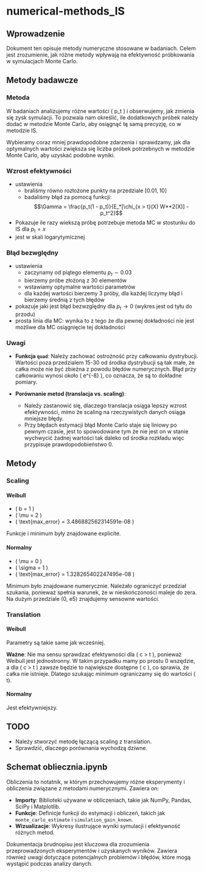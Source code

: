 # numerical-methods_IS

## Wprowadzenie

Dokument ten opisuje metody numeryczne stosowane w badaniach. Celem jest zrozumienie, jak różne metody wpływają na efektywność próbkowania w symulacjach Monte Carlo.

## Metody badawcze

### Metoda

W badaniach analizujemy różne wartości \( p_t \) i obserwujemy, jak zmienia się zysk symulacji. To pozwala nam określić, ile dodatkowych próbek należy dodać w metodzie Monte Carlo, aby osiągnąć tę samą precyzję, co w metodzie IS.

Wybieramy coraz mniej prawdopodobne zdarzenia i sprawdzamy, jak dla optymalnych wartości zwiększa się liczba próbek potrzebnych w metodzie Monte Carlo, aby uzyskać podobne wyniki.

### Wzrost efektywności
- ustawienia 
    - braliśmy równo rozłożone punkty na przedziale $[0.01, 10]$
    - badaliśmy błąd za pomocą funkcji: 
    $$\Gamma = \frac{p_t(1 - p_t)}{E_*[\chi_{x > t}(X) W**2(X)] -p_t^2}$$
- Pokazuje ile razy wiekszą próbę potrzebuje metoda MC w stostunku do IS dla $p_t = x$ 
- jest w skali logarytymicznej

### Błąd bezwględny
- ustawienia
    - zaczynamy od piątego elementu $p_t \sim 0.03$
    - bierzemy próbe złożoną z 30 elementów
    - wstawiamy optymalne wartości parametrów
    - dla każdej wartości bierzemy 3 próby, dla każdej liczymy błąd i bierzemy średnią z tych błędów
- pokazuje jaki jest błąd bezwzględny dla $p_t \rightarrow 0$ (wykres jest od tyłu do przodu) 
- prosta linia dla MC: wynika to z tego że dla pewnej dokładności nie jest możliwe dla MC osiągnięcie tej dokładności  

### Uwagi

- **Funkcja `quad`**: Należy zachować ostrożność przy całkowaniu dystrybucji. Wartości poza przedzialem 15-30 od środka dystrybucji są tak małe, że całka może nie być zbieżna z powodu błędów numerycznych. Błąd przy całkowaniu wynosi około \( e^{-8} \), co oznacza, że są to dokładne pomiary.

- **Porównanie metod (translacja vs. scaling)**:
  - Należy zastanowić się, dlaczego translacja osiąga lepszy wzrost efektywności, mimo że scaling na rzeczywistych danych osiąga mniejsze błędy.
  - Przy błędach estymacji błąd Monte Carlo staje się liniowy po pewnym czasie, jest to spowodowane tym że nie jest on w stanie wychwycić żadnej wartości tak daleko od środka rozkładu więc przypisuje prawdopodobieństwo 0.

## Metody

### Scaling

#### Weibull

- \( b = 1 \)
- \( \mu = 2 \)
- \( \text{max\_error} = 3.486882562314591e-08 \)

Funkcje i minimum były znajdowane explicite.

#### Normalny

- \( \mu = 0 \)
- \( \sigma = 1 \)
- \( \text{max\_error} = 1.328265402247495e-08 \)

Minimum było znajdowane numerycznie. Należało ograniczyć przedział szukania, ponieważ spełnia warunek, że w nieskończoności maleje do zera. Na dużym przedziale (0, e5) znajdujemy sensowne wartości.

### Translation

#### Weibull

Parametry są takie same jak wcześniej.

**Ważne**: Nie ma sensu sprawdzać efektywności dla \( c > t \), ponieważ Weibull jest jednostronny. W takim przypadku mamy po prostu 0 wszędzie, a dla \( c > t \) zawsze będzie to największe dostępne \( c \), co sprawia, że całka nie istnieje. Dlatego szukając minimum ograniczamy się do wartości \( t\).

#### Normalny

Jest efektywniejszy.

## TODO

- Należy stworzyć metodę łączącą scaling z translation.
- Sprawdzić, dlaczego porównania wychodzą dziwne.

## Schemat obliecznia.ipynb

Obliczenia to notatnik, w którym przechowujemy różne eksperymenty i obliczenia związane z metodami numerycznymi. Zawiera on:

- **Importy**: Biblioteki używane w obliczeniach, takie jak NumPy, Pandas, SciPy i Matplotlib.
- **Funkcje**: Definicje funkcji do estymacji i obliczeń, takich jak `monte_carlo_estimate` i `simulation_gain_known`.
- **Wizualizacje**: Wykresy ilustrujące wyniki symulacji i efektywność różnych metod.

Dokumentacja brudnopisu jest kluczowa dla zrozumienia przeprowadzonych eksperymentów i uzyskanych wyników. Zawiera również uwagi dotyczące potencjalnych problemów i błędów, które mogą wystąpić podczas analizy danych. 